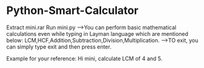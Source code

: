 # Python-Smart-Calculator

Extract mini.rar
Run mini.py
-->You can perform basic mathematical calculations even while typing in Layman language which are mentioned below:
      LCM,HCF,Addition,Subtraction,Division,Multiplication.
-->TO exit, you can simply type exit and then press enter.

Example for your reference: Hi mini, calculate LCM of 4 and 5.
